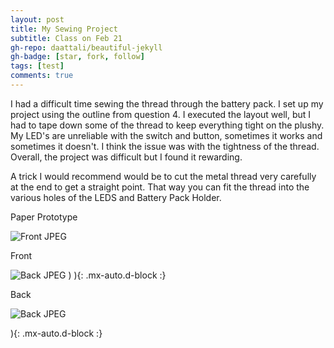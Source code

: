 ```yaml
---
layout: post
title: My Sewing Project
subtitle: Class on Feb 21
gh-repo: daattali/beautiful-jekyll
gh-badge: [star, fork, follow]
tags: [test]
comments: true
---
```


I had a difficult time sewing the thread through the battery pack. I set up my project using the outline from question 4. I executed the layout well, but I had to tape down some of the thread to keep everything tight on the plushy. My LED's are unreliable with the switch and button, sometimes it works and sometimes it doesn't. I think the issue was with the tightness of the thread. Overall, the project was difficult but I found it rewarding. 

A trick I would recommend would be to cut the metal thread very carefully at the end to get a straight point. That way you can fit the thread into the various holes of the LEDS and Battery Pack Holder.





Paper Prototype

![Front JPEG](https://user-images.githubusercontent.com/124645204/221447953-29e6e0f6-9554-41cc-b503-8606491c92f2.jpg)



Front

![Back JPEG](https://user-images.githubusercontent.com/124645204/221447999-40b2e7aa-85c0-48e6-b048-f78eb55ca6fc.jpg)
)
){: .mx-auto.d-block :}

Back


![Back JPEG](https://user-images.githubusercontent.com/124645204/221448030-0c3d16f7-c35f-40d6-adf9-57c08af08553.jpg)

){: .mx-auto.d-block :}

